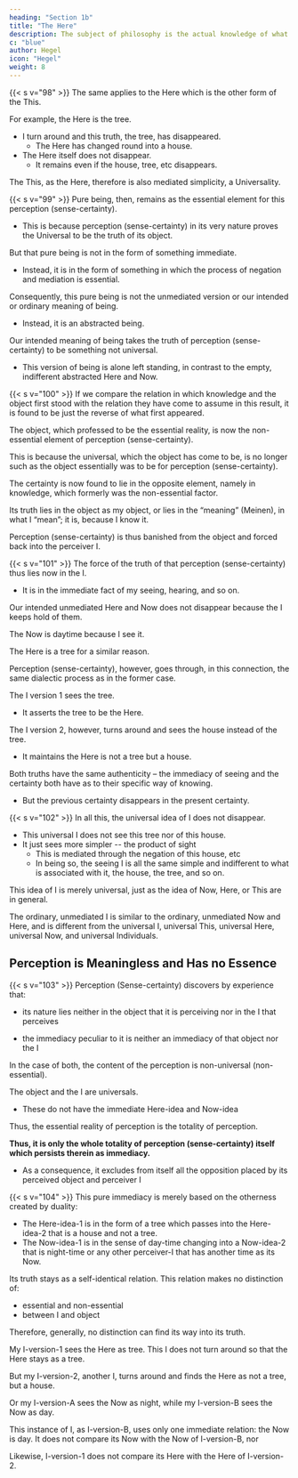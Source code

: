 ```yaml
---
heading: "Section 1b"
title: "The Here"
description: The subject of philosophy is the actual knowledge of what truly is.
c: "blue"
author: Hegel
icon: "Hegel"
weight: 8
---
```



{{< s v="98" >}} The same applies to the Here which is the other form of the This.

For example, the Here is the tree.
- I turn around and this truth, the tree, has disappeared. 
  - The Here has changed round into a house. 
- The Here itself does not disappear.
  - It remains even if the house, tree, etc disappears. 

The This, as the Here, therefore is also mediated simplicity, a Universality.


{{< s v="99" >}} Pure being, then, remains as the essential element for this perception (sense-certainty).
- This is because perception (sense-certainty) in its very nature proves the Universal to be the truth of its object. 

But that pure being is not in the form of something immediate.
- Instead, it is in the form of something in which the process of negation and mediation is essential. 

Consequently, this pure being is not the unmediated version or our intended or ordinary meaning of being. 
- Instead, it is an abstracted being.
 <!-- the purely universal.  -->

Our intended meaning of being takes the truth of perception (sense-certainty) to be something not universal. 
- This version of being is alone left standing, in contrast to the empty, indifferent abstracted Here and Now.

 

{{< s v="100" >}} If we compare the relation in which knowledge and the object first stood with the relation they have come to assume in this result, it is found to be just the reverse of what first appeared.

The object, which professed to be the essential reality, is now the non-essential element of perception (sense-certainty). 

This is because the universal, which the object has come to be, is no longer such as the object essentially was to be for perception (sense-certainty). 

The certainty is now found to lie in the opposite element, namely in knowledge, which formerly was the non-essential factor. 

Its truth lies in the object as my object, or lies in the “meaning” (Meinen), in what I “mean”; it is, because I know it. 

Perception (sense-certainty) is thus banished from the object and forced back into the perceiver I. 

<!-- We have still to see what experience reveals regarding its reality in this sense. -->


{{< s v="101" >}} The force of the truth of that perception (sense-certainty) thus lies now in the I. 
- It is in the immediate fact of my seeing, hearing, and so on. 

Our intended unmediated Here and Now does not disappear because the I keeps hold of them.
 
<!-- The disappearance of the particular Now and Here that we “mean” is prevented by the fact that I keep   -->

The Now is daytime because I see it.

The Here is a tree for a similar reason. 

Perception (sense-certainty), however, goes through, in this connection, the same dialectic process as in the former case. 

The I version 1 sees the tree.
- It asserts the tree to be the Here.

The I version 2, however, turns around and sees the house instead of the tree.
- It maintains the Here is not a tree but a house. 

Both truths have the same authenticity – the immediacy of seeing and the certainty both have as to their specific way of knowing. 
- But the previous certainty disappears in the present certainty.

{{< s v="102" >}} In all this, the universal idea of I does not disappear. 
- This universal I does not see this tree nor of this house. 
- It just sees more simpler -- the product of sight
  - This is mediated through the negation of this house, etc
  - In being so, the seeing I is all the same simple and indifferent to what is associated with it, the house, the tree, and so on. 

This idea of I is merely universal, just as the idea of Now, Here, or This are in general. 

The ordinary, unmediated I is similar to the ordinary, unmediated Now and Here, and is different from the universal I, universal This, universal Here, universal Now, and universal Individuals.  


<!-- I “mean” an individual I, but just something as little as I am able to say what I “mean” by , so it is impossible in the case of the I too.

 By saying “this Here”, “this Now”, “an individual thing”, I say all Thises, Heres, Nows, or Individuals.  -->

<!-- In the same way, when I say “I”, “this individual I”, I say quite generally “all I's”, every one is “I”, this individual I.  -->

<!-- When philosophy is requested, by way of putting it to a crucial test – a test which it could not possibly sustain – to “deduce”, to “construe”, “to find a priori”, or however it is put, a so-called this thing, or this particular man,(4) it is reasonable that the person making this demand should say what “this thing”, or what “this I”, he means: but to say this is quite impossible. -->


## Perception is Meaningless and Has no Essence

{{< s v="103" >}} Perception (Sense-certainty) discovers by experience that:
- its nature lies neither in the object that it is perceiving nor in the I that perceives 
<!-- essential -->
- the immediacy peculiar to it is neither an immediacy of that object nor the I
 <!-- one nor of the other. -->

In the case of both, the content of the perception is non-universal (non-essential). 
<!-- what I “mean” is rather something .  -->

The object and the I are universals.
- These do not have the immediate Here-idea and Now-idea 
<!-- , in which that Now and Here and I, which I “mean”, do not hold out, do not exist.  -->

Thus, the essential reality of perception is the totality of perception. 
<!-- whole, of sense-certainty as its  -->

<!-- We arrive in this way at the result, that we have to put the whole, of sense-certainty as its essential reality, and no longer merely one of its moments, as happened in both cases, where first the object as against the I, and then the I, was to be its true reality.  -->

**Thus, it is only the whole totality of perception (sense-certainty) itself which persists therein as immediacy.** 
- As a consequence, it excludes from itself all the opposition placed by its perceived object and perceiver I
<!-- which in the foregoing had a place there. -->


{{< s v="104" >}} This pure immediacy is merely based on the otherness created by duality:
<!-- has nothing more to do with the fact of , with -->
- The Here-idea-1 is in the form of a tree which passes into the Here-idea-2 that is a house and not a tree. 
- The Now-idea-1 is in the sense of day-time changing into a Now-idea-2 that is night-time or any other perceiver-I that has another time as its Now. 

<!-- , or with there being an other I to which something else is object.  -->

Its truth stays as a self-identical relation. This relation makes no distinction of:
- essential and non-essential
- between I and object

Therefore, generally, no distinction can find its way into its truth. 

My I-version-1 sees the Here as tree. This I does not turn around so that the Here stays as a tree. 

But my I-version-2, another I, turns around and finds the Here as not a tree, but a house. 

Or my I-version-A sees the Now as night, while my I-version-B sees the Now as day. 

This instance of I, as I-version-B, uses only one immediate relation: the Now is day. It does not compare its Now with the Now of I-version-B, nor

Likewise, I-version-1 does not compare its Here with the Here of I-version-2.

<!-- I am directly conscious, I intuit and nothing more, I am pure intuition. I am-seeing, looking.  -->

<!-- For myself I stand by the fact, the Now is day-time, or, again, by the fact the Here is tree, and, again, do not compare Here and Now themselves with one another; I take my stand on  -->



